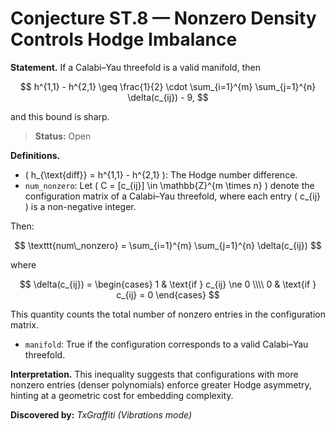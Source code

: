 # Conjecture ST.8 — Nonzero Density Controls Hodge Imbalance

**Statement.**
If a Calabi–Yau threefold is a valid manifold, then

$$
h^{1,1} - h^{2,1} \geq \frac{1}{2} \cdot \sum_{i=1}^{m} \sum_{j=1}^{n} \delta(c_{ij}) - 9,
$$

and this bound is sharp.

> **Status:** <span class="badge status-open">Open</span>

**Definitions.**

- \( h_{\text{diff}} = h^{1,1} - h^{2,1} \): The Hodge number difference.
- `num_nonzero`: Let \( C = [c_{ij}] \in \mathbb{Z}^{m \times n} \) denote the configuration matrix of a Calabi–Yau threefold, where each entry \( c_{ij} \) is a non-negative integer.

Then:

$$
\texttt{num\_nonzero} = \sum_{i=1}^{m} \sum_{j=1}^{n} \delta(c_{ij})
$$

where

$$
\delta(c_{ij}) =
\begin{cases}
1 & \text{if } c_{ij} \ne 0 \\\\
0 & \text{if } c_{ij} = 0
\end{cases}
$$

This quantity counts the total number of nonzero entries in the configuration matrix.

- `manifold`: True if the configuration corresponds to a valid Calabi–Yau threefold.

**Interpretation.**
This inequality suggests that configurations with more nonzero entries (denser polynomials) enforce greater Hodge asymmetry, hinting at a geometric cost for embedding complexity.

**Discovered by:** *TxGraffiti (Vibrations mode)*
